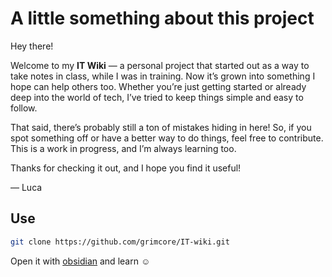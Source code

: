 
# A little something about this project 

Hey there! 

Welcome to my **IT Wiki** — a personal project that started out as a way to take notes in class, while I was in training. Now it’s grown into something I hope can help others too. Whether you’re just getting started or already deep into the world of tech, I’ve tried to keep things simple and easy to follow. 

That said, there’s probably still a ton of mistakes hiding in here! So, if you spot something off or have a better way to do things, feel free to contribute. This is a work in progress, and I’m always learning too.

Thanks for checking it out, and I hope you find it useful!

— Luca

## Use

``` bash
git clone https://github.com/grimcore/IT-wiki.git
```

Open it with [obsidian](https://obsidian.md/download) and learn ☺️
